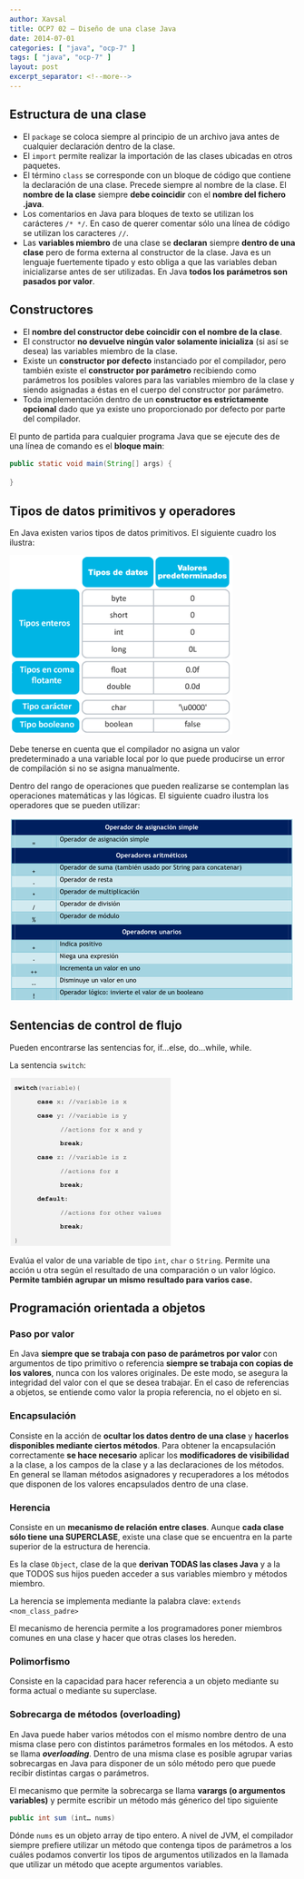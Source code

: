 ```yaml
---
author: Xavsal
title: OCP7 02 – Diseño de una clase Java
date: 2014-07-01
categories: [ "java", "ocp-7" ]
tags: [ "java", "ocp-7" ]
layout: post
excerpt_separator: <!--more-->
---
```


<!--more-->

## Estructura de una clase

- El `package` se coloca siempre al principio de un archivo java antes de cualquier declaración dentro de la clase.
- El `import` permite realizar la importación de las clases ubicadas en otros paquetes.
- El término `class` se corresponde con un bloque de código que contiene la declaración de una clase. Precede siempre al nombre de la clase. 
El **nombre de la clase** siempre **debe coincidir** con el **nombre del fichero .java**.
- Los comentarios en Java para bloques de texto se utilizan los carácteres  `/* */`. 
En caso de querer comentar sólo una línea de código se utilizan los caracteres `//`.
- Las **variables miembro** de una clase se **declaran** siempre **dentro de una clase** pero de forma externa al constructor de la clase. 
Java es un lenguaje fuertemente tipado y esto obliga a que las variables deban inicializarse antes de ser utilizadas. En Java **todos los parámetros son pasados por valor**.

## Constructores

- El **nombre del constructor debe coincidir con el nombre de la clase**.
- El constructor **no devuelve ningún valor solamente inicializa** (si así se desea) las variables miembro de la clase.
- Existe un **constructor por defecto** instanciado por el compilador, 
pero también existe el **constructor por parámetro** recibiendo como parámetros los posibles valores para las variables miembro de la clase 
y siendo asignadas a éstas en el cuerpo del constructor por parámetro.
- Toda implementación dentro de un **constructor es estrictamente opcional** dado que ya existe uno proporcionado por defecto por parte del compilador.

El punto de partida para cualquier programa Java que se ejecute des de una línea de comando es el **bloque main**:

```java
public static void main(String[] args) {

}
```

## Tipos de datos primitivos y operadores

En Java existen varios tipos de datos primitivos.  El siguiente cuadro los ilustra:

![](/assets/posts/java/ocp-7/2014-07-01-ocp7_02_repaso_general_de_la_sintaxis_java_fig1.png)

Debe tenerse en cuenta que el compilador  no asigna un valor predeterminado a una variable local por lo que puede producirse un error de compilación si no se asigna manualmente.

Dentro del rango de operaciones que pueden realizarse se contemplan las operaciones matemáticas y las lógicas. El siguiente cuadro ilustra los operadores que se pueden utilizar:

![](/assets/posts/java/ocp-7/2014-07-01-ocp7_02_repaso_general_de_la_sintaxis_java_fig2.png)

## Sentencias de control de flujo

Pueden encontrarse las sentencias for, if…else, do…while, while.

La sentencia `switch`:

![](/assets/posts/java/ocp-7/2014-07-01-ocp7_02_repaso_general_de_la_sintaxis_java_fig3.png)

Evalúa el valor de una variable de tipo `int`, `char` o `String`. Permite una acción u otra según el resultado de una comparación o un valor lógico. 
**Permite también agrupar un mismo resultado para varios case.**

## Programación orientada a objetos

### Paso por valor

En Java **siempre que se trabaja con paso de parámetros por valor** con argumentos de tipo primitivo o referencia **siempre se trabaja con copias de los valores**, nunca con los valores originales. 
De este modo, se asegura la integridad del valor con el que se desea trabajar. En el caso de referencias a objetos, se entiende como valor la propia referencia, no el objeto en si.

### Encapsulación

Consiste en la acción de **ocultar los datos dentro de una clase** y **hacerlos disponibles mediante ciertos métodos**. 
Para obtener la encapsulación correctamente **se hace necesario** aplicar los **modificadores de visibilidad** a la clase, a los campos de la clase y a las declaraciones de los métodos.
En general se llaman métodos asignadores y recuperadores a los métodos que disponen de los valores encapsulados dentro de una clase.

### Herencia

Consiste en un **mecanismo de relación entre clases**. Aunque **cada clase sólo tiene una SUPERCLASE**, existe una clase que se encuentra en la parte superior de la estructura de herencia.

Es la clase `Object`, clase de la que **derivan TODAS las clases Java** y a la que TODOS sus hijos pueden acceder a sus variables miembro y métodos miembro.

La herencia se implementa mediante la palabra clave: `extends <nom_class_padre>`

El mecanismo de herencia permite a los programadores poner miembros comunes en una clase y hacer que otras clases los hereden.

### Polimorfismo

Consiste en la capacidad para hacer referencia a un objeto mediante su forma actual o mediante su superclase.

### Sobrecarga de métodos (overloading)

En Java puede haber varios métodos con el mismo nombre dentro de una misma clase pero con distintos parámetros formales en los métodos. A esto se llama **_overloading_**.
Dentro de una misma clase es posible agrupar varias sobrecargas en Java para disponer de un sólo método pero que puede recibir distintas cargas o parámetros.

El mecanismo que permite la sobrecarga se llama **varargs (o argumentos variables)** y permite escribir un método más génerico del tipo siguiente

```java
public int sum (int… nums)
```

Dónde `nums` es un objeto array de tipo entero.
A nivel de JVM, el compilador siempre prefiere utilizar un método que contenga tipos de parámetros a los cuáles podamos convertir los tipos de argumentos utilizados 
en la llamada que utilizar un método que acepte argumentos variables.
